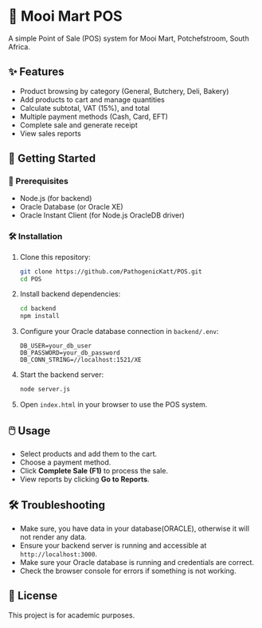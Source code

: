 # 🛒 Mooi Mart POS

A simple Point of Sale (POS) system for Mooi Mart, Potchefstroom, South Africa.

## ✨ Features

- Product browsing by category (General, Butchery, Deli, Bakery)
- Add products to cart and manage quantities
- Calculate subtotal, VAT (15%), and total
- Multiple payment methods (Cash, Card, EFT)
- Complete sale and generate receipt
- View sales reports

## 🚀 Getting Started

### 🧰 Prerequisites

- Node.js (for backend)
- Oracle Database (or Oracle XE)
- Oracle Instant Client (for Node.js OracleDB driver)

### 🛠️ Installation

1. Clone this repository:
    ```bash
    git clone https://github.com/PathogenicKatt/POS.git
    cd POS
    ```

2. Install backend dependencies:
    ```bash
    cd backend
    npm install
    ```

3. Configure your Oracle database connection in `backend/.env`:
    ```
    DB_USER=your_db_user
    DB_PASSWORD=your_db_password
    DB_CONN_STRING=//localhost:1521/XE
    ```

4. Start the backend server:
    ```bash
    node server.js
    ```

5. Open `index.html` in your browser to use the POS system.


## 🖱️ Usage

- Select products and add them to the cart.
- Choose a payment method.
- Click **Complete Sale (F1)** to process the sale.
- View reports by clicking **Go to Reports**.

## 🛠️ Troubleshooting

- Make sure, you have data in your database(ORACLE), otherwise it will not render any data.
- Ensure your backend server is running and accessible at `http://localhost:3000`.
- Make sure your Oracle database is running and credentials are correct.
- Check the browser console for errors if something is not working.

## 📄 License

This project is for academic purposes.